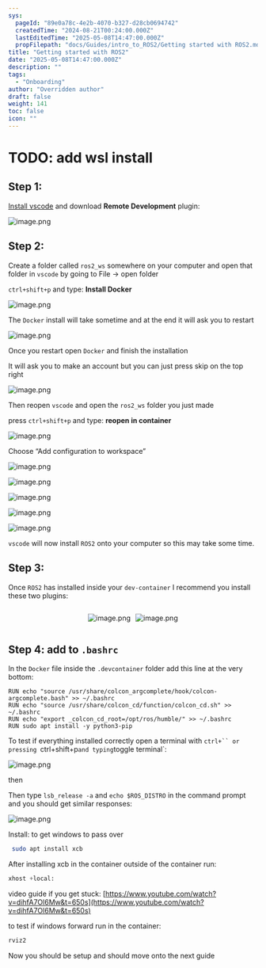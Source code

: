 ```yaml
---
sys:
  pageId: "89e0a78c-4e2b-4070-b327-d28cb0694742"
  createdTime: "2024-08-21T00:24:00.000Z"
  lastEditedTime: "2025-05-08T14:47:00.000Z"
  propFilepath: "docs/Guides/intro_to_ROS2/Getting started with ROS2.md"
title: "Getting started with ROS2"
date: "2025-05-08T14:47:00.000Z"
description: ""
tags:
  - "Onboarding"
author: "Overridden author"
draft: false
weight: 141
toc: false
icon: ""
---
```


# TODO: add wsl install

## Step 1:

[Install vscode](https://code.visualstudio.com/download) and download **Remote Development** plugin:

![image.png](https://prod-files-secure.s3.us-west-2.amazonaws.com/d518164a-d88e-44d1-a4ee-3adb3bd8bce0/efb52993-1881-4a40-b95e-6f020334f022/image.png?X-Amz-Algorithm=AWS4-HMAC-SHA256&X-Amz-Content-Sha256=UNSIGNED-PAYLOAD&X-Amz-Credential=ASIAZI2LB466VBWUMMAE%2F20250509%2Fus-west-2%2Fs3%2Faws4_request&X-Amz-Date=20250509T090925Z&X-Amz-Expires=3600&X-Amz-Security-Token=IQoJb3JpZ2luX2VjEOH%2F%2F%2F%2F%2F%2F%2F%2F%2F%2FwEaCXVzLXdlc3QtMiJHMEUCIEA3CHFQoJV%2Bc5lniWsXMjxxOUsM0avTJ7gluMp0QQOEAiEAyJqsRLztnjgsZXGva%2BFTSylGdWn7ibrUjxtE4nB8JHkqiAQIiv%2F%2F%2F%2F%2F%2F%2F%2F%2F%2FARAAGgw2Mzc0MjMxODM4MDUiDMrMuUF2M1yjgEzPLircA5cEQpKQpGln%2BjJ2MgDIsPy7NqrY8CnaAyWYyHk%2B0zPIwLgKx%2Frz%2FiaDYCUc0pAEn152i%2Fkv3jqP5iWPRalEOXOPsBVmulkRKMOfnWpDO8Ajf0DDD%2Bytjo9O5uhaQGN3TNO0lTcyR5IpwG1%2BtelF60JzAG2z8ACjeV8oNdcftZSRvkkUqB0xM%2FpRZly4oU4ZfuWsRBDOhK11xWx569fRe2kwg%2F4aw4cfvtT47AZv4qS%2Ba7fPydJqLtwVzAH98cTyLJP88X1nDeq4QTrmqLocPvofar1Rq9IkSh503EAU1q8lls%2Fv%2FbVwyavSoibrD32hRLUcv%2B1PpZNuP3FcttN2K%2BFYKbgx7BvpMswbwSG574LiiuPkBXDrAHPW23OMmrIo%2BwWl7s4tq0XFNsSmfJrvyj%2FPotmxhkI%2FInZom8I30DqESfNZ9Oyc6hRzXBAh97ezuWUynOvkdVrCyfCd7omFAhFr8TiFbsxXH7hqqVl8eeAdBVJ1WvcXN2BQ1IMxYRFWzCSvInspkW2UmzcZ10Lj9cFq42UJgXpjFw%2FxKZPxr4gO9kiUWAYgyZL30mgw55sefl7k8t6EWwL309FXBxxeoJhJ76wVI9aaz9PbOlMK7LYulMmhd29%2B%2FcN5H8TOMLD49sAGOqUByyUazYoW5%2F%2B02dsAS6cuBVn5q5SbQAYQcbSVCVaC4T54ESeKAkg7uRXJXYQ%2B%2BjBEcS3mz1cHOtBcNhsVjSXOrJL5DUYMCkbmoNeFPhIeP5GBKE79sK940vDU8%2BBdrSN3vNCAID%2BaKCd%2FFBuN8qJDG8ugk29w8ILEpV6C1h8upym%2BH9C51IuisDcOrnjDI6mumPsCXHoi5TjMAjFMNDuxnL6qPqHc&X-Amz-Signature=6c6e975497db6c6008ad41d8f461906801b975d538cb4612862a129e7a014e1d&X-Amz-SignedHeaders=host&x-id=GetObject)

## Step 2:

Create a folder called `ros2_ws` somewhere on your computer and open that folder in `vscode` by going to File → open folder 

`ctrl+shift+p` and type: **Install Docker**

![image.png](https://prod-files-secure.s3.us-west-2.amazonaws.com/d518164a-d88e-44d1-a4ee-3adb3bd8bce0/2269dc0e-1cd5-47ff-bceb-c04ad9b2eab0/image.png?X-Amz-Algorithm=AWS4-HMAC-SHA256&X-Amz-Content-Sha256=UNSIGNED-PAYLOAD&X-Amz-Credential=ASIAZI2LB466VBWUMMAE%2F20250509%2Fus-west-2%2Fs3%2Faws4_request&X-Amz-Date=20250509T090925Z&X-Amz-Expires=3600&X-Amz-Security-Token=IQoJb3JpZ2luX2VjEOH%2F%2F%2F%2F%2F%2F%2F%2F%2F%2FwEaCXVzLXdlc3QtMiJHMEUCIEA3CHFQoJV%2Bc5lniWsXMjxxOUsM0avTJ7gluMp0QQOEAiEAyJqsRLztnjgsZXGva%2BFTSylGdWn7ibrUjxtE4nB8JHkqiAQIiv%2F%2F%2F%2F%2F%2F%2F%2F%2F%2FARAAGgw2Mzc0MjMxODM4MDUiDMrMuUF2M1yjgEzPLircA5cEQpKQpGln%2BjJ2MgDIsPy7NqrY8CnaAyWYyHk%2B0zPIwLgKx%2Frz%2FiaDYCUc0pAEn152i%2Fkv3jqP5iWPRalEOXOPsBVmulkRKMOfnWpDO8Ajf0DDD%2Bytjo9O5uhaQGN3TNO0lTcyR5IpwG1%2BtelF60JzAG2z8ACjeV8oNdcftZSRvkkUqB0xM%2FpRZly4oU4ZfuWsRBDOhK11xWx569fRe2kwg%2F4aw4cfvtT47AZv4qS%2Ba7fPydJqLtwVzAH98cTyLJP88X1nDeq4QTrmqLocPvofar1Rq9IkSh503EAU1q8lls%2Fv%2FbVwyavSoibrD32hRLUcv%2B1PpZNuP3FcttN2K%2BFYKbgx7BvpMswbwSG574LiiuPkBXDrAHPW23OMmrIo%2BwWl7s4tq0XFNsSmfJrvyj%2FPotmxhkI%2FInZom8I30DqESfNZ9Oyc6hRzXBAh97ezuWUynOvkdVrCyfCd7omFAhFr8TiFbsxXH7hqqVl8eeAdBVJ1WvcXN2BQ1IMxYRFWzCSvInspkW2UmzcZ10Lj9cFq42UJgXpjFw%2FxKZPxr4gO9kiUWAYgyZL30mgw55sefl7k8t6EWwL309FXBxxeoJhJ76wVI9aaz9PbOlMK7LYulMmhd29%2B%2FcN5H8TOMLD49sAGOqUByyUazYoW5%2F%2B02dsAS6cuBVn5q5SbQAYQcbSVCVaC4T54ESeKAkg7uRXJXYQ%2B%2BjBEcS3mz1cHOtBcNhsVjSXOrJL5DUYMCkbmoNeFPhIeP5GBKE79sK940vDU8%2BBdrSN3vNCAID%2BaKCd%2FFBuN8qJDG8ugk29w8ILEpV6C1h8upym%2BH9C51IuisDcOrnjDI6mumPsCXHoi5TjMAjFMNDuxnL6qPqHc&X-Amz-Signature=952b874051f2fb7ad1fe340a97eab43525e4692741546094f08611a2915a1618&X-Amz-SignedHeaders=host&x-id=GetObject)

The `Docker` install will take sometime and at the end it will ask you to restart

![image.png](https://prod-files-secure.s3.us-west-2.amazonaws.com/d518164a-d88e-44d1-a4ee-3adb3bd8bce0/ed233f78-be33-4b1f-b89c-9c346c0e961e/image.png?X-Amz-Algorithm=AWS4-HMAC-SHA256&X-Amz-Content-Sha256=UNSIGNED-PAYLOAD&X-Amz-Credential=ASIAZI2LB466VBWUMMAE%2F20250509%2Fus-west-2%2Fs3%2Faws4_request&X-Amz-Date=20250509T090926Z&X-Amz-Expires=3600&X-Amz-Security-Token=IQoJb3JpZ2luX2VjEOH%2F%2F%2F%2F%2F%2F%2F%2F%2F%2FwEaCXVzLXdlc3QtMiJHMEUCIEA3CHFQoJV%2Bc5lniWsXMjxxOUsM0avTJ7gluMp0QQOEAiEAyJqsRLztnjgsZXGva%2BFTSylGdWn7ibrUjxtE4nB8JHkqiAQIiv%2F%2F%2F%2F%2F%2F%2F%2F%2F%2FARAAGgw2Mzc0MjMxODM4MDUiDMrMuUF2M1yjgEzPLircA5cEQpKQpGln%2BjJ2MgDIsPy7NqrY8CnaAyWYyHk%2B0zPIwLgKx%2Frz%2FiaDYCUc0pAEn152i%2Fkv3jqP5iWPRalEOXOPsBVmulkRKMOfnWpDO8Ajf0DDD%2Bytjo9O5uhaQGN3TNO0lTcyR5IpwG1%2BtelF60JzAG2z8ACjeV8oNdcftZSRvkkUqB0xM%2FpRZly4oU4ZfuWsRBDOhK11xWx569fRe2kwg%2F4aw4cfvtT47AZv4qS%2Ba7fPydJqLtwVzAH98cTyLJP88X1nDeq4QTrmqLocPvofar1Rq9IkSh503EAU1q8lls%2Fv%2FbVwyavSoibrD32hRLUcv%2B1PpZNuP3FcttN2K%2BFYKbgx7BvpMswbwSG574LiiuPkBXDrAHPW23OMmrIo%2BwWl7s4tq0XFNsSmfJrvyj%2FPotmxhkI%2FInZom8I30DqESfNZ9Oyc6hRzXBAh97ezuWUynOvkdVrCyfCd7omFAhFr8TiFbsxXH7hqqVl8eeAdBVJ1WvcXN2BQ1IMxYRFWzCSvInspkW2UmzcZ10Lj9cFq42UJgXpjFw%2FxKZPxr4gO9kiUWAYgyZL30mgw55sefl7k8t6EWwL309FXBxxeoJhJ76wVI9aaz9PbOlMK7LYulMmhd29%2B%2FcN5H8TOMLD49sAGOqUByyUazYoW5%2F%2B02dsAS6cuBVn5q5SbQAYQcbSVCVaC4T54ESeKAkg7uRXJXYQ%2B%2BjBEcS3mz1cHOtBcNhsVjSXOrJL5DUYMCkbmoNeFPhIeP5GBKE79sK940vDU8%2BBdrSN3vNCAID%2BaKCd%2FFBuN8qJDG8ugk29w8ILEpV6C1h8upym%2BH9C51IuisDcOrnjDI6mumPsCXHoi5TjMAjFMNDuxnL6qPqHc&X-Amz-Signature=ac0282f212560cf8824f7550bf7bf56feeb9df632e4e77d7ca68d20151b95038&X-Amz-SignedHeaders=host&x-id=GetObject)

Once you restart open `Docker` and finish the installation

It will ask you to make an account but you can just press skip on the top right

![image.png](https://prod-files-secure.s3.us-west-2.amazonaws.com/d518164a-d88e-44d1-a4ee-3adb3bd8bce0/21010ad9-1659-4fd9-9f59-9932a09b2a3d/image.png?X-Amz-Algorithm=AWS4-HMAC-SHA256&X-Amz-Content-Sha256=UNSIGNED-PAYLOAD&X-Amz-Credential=ASIAZI2LB466VBWUMMAE%2F20250509%2Fus-west-2%2Fs3%2Faws4_request&X-Amz-Date=20250509T090926Z&X-Amz-Expires=3600&X-Amz-Security-Token=IQoJb3JpZ2luX2VjEOH%2F%2F%2F%2F%2F%2F%2F%2F%2F%2FwEaCXVzLXdlc3QtMiJHMEUCIEA3CHFQoJV%2Bc5lniWsXMjxxOUsM0avTJ7gluMp0QQOEAiEAyJqsRLztnjgsZXGva%2BFTSylGdWn7ibrUjxtE4nB8JHkqiAQIiv%2F%2F%2F%2F%2F%2F%2F%2F%2F%2FARAAGgw2Mzc0MjMxODM4MDUiDMrMuUF2M1yjgEzPLircA5cEQpKQpGln%2BjJ2MgDIsPy7NqrY8CnaAyWYyHk%2B0zPIwLgKx%2Frz%2FiaDYCUc0pAEn152i%2Fkv3jqP5iWPRalEOXOPsBVmulkRKMOfnWpDO8Ajf0DDD%2Bytjo9O5uhaQGN3TNO0lTcyR5IpwG1%2BtelF60JzAG2z8ACjeV8oNdcftZSRvkkUqB0xM%2FpRZly4oU4ZfuWsRBDOhK11xWx569fRe2kwg%2F4aw4cfvtT47AZv4qS%2Ba7fPydJqLtwVzAH98cTyLJP88X1nDeq4QTrmqLocPvofar1Rq9IkSh503EAU1q8lls%2Fv%2FbVwyavSoibrD32hRLUcv%2B1PpZNuP3FcttN2K%2BFYKbgx7BvpMswbwSG574LiiuPkBXDrAHPW23OMmrIo%2BwWl7s4tq0XFNsSmfJrvyj%2FPotmxhkI%2FInZom8I30DqESfNZ9Oyc6hRzXBAh97ezuWUynOvkdVrCyfCd7omFAhFr8TiFbsxXH7hqqVl8eeAdBVJ1WvcXN2BQ1IMxYRFWzCSvInspkW2UmzcZ10Lj9cFq42UJgXpjFw%2FxKZPxr4gO9kiUWAYgyZL30mgw55sefl7k8t6EWwL309FXBxxeoJhJ76wVI9aaz9PbOlMK7LYulMmhd29%2B%2FcN5H8TOMLD49sAGOqUByyUazYoW5%2F%2B02dsAS6cuBVn5q5SbQAYQcbSVCVaC4T54ESeKAkg7uRXJXYQ%2B%2BjBEcS3mz1cHOtBcNhsVjSXOrJL5DUYMCkbmoNeFPhIeP5GBKE79sK940vDU8%2BBdrSN3vNCAID%2BaKCd%2FFBuN8qJDG8ugk29w8ILEpV6C1h8upym%2BH9C51IuisDcOrnjDI6mumPsCXHoi5TjMAjFMNDuxnL6qPqHc&X-Amz-Signature=a4bc9a0f5e54308bd741ae671ad717febe1c2d7790477d990bca3d9f94c44438&X-Amz-SignedHeaders=host&x-id=GetObject)

Then reopen `vscode` and open the `ros2_ws` folder you just made

press `ctrl+shift+p` and type: **reopen in container**

![image.png](https://prod-files-secure.s3.us-west-2.amazonaws.com/d518164a-d88e-44d1-a4ee-3adb3bd8bce0/4e93b8c2-41ad-488c-8095-c74205196118/image.png?X-Amz-Algorithm=AWS4-HMAC-SHA256&X-Amz-Content-Sha256=UNSIGNED-PAYLOAD&X-Amz-Credential=ASIAZI2LB466VBWUMMAE%2F20250509%2Fus-west-2%2Fs3%2Faws4_request&X-Amz-Date=20250509T090926Z&X-Amz-Expires=3600&X-Amz-Security-Token=IQoJb3JpZ2luX2VjEOH%2F%2F%2F%2F%2F%2F%2F%2F%2F%2FwEaCXVzLXdlc3QtMiJHMEUCIEA3CHFQoJV%2Bc5lniWsXMjxxOUsM0avTJ7gluMp0QQOEAiEAyJqsRLztnjgsZXGva%2BFTSylGdWn7ibrUjxtE4nB8JHkqiAQIiv%2F%2F%2F%2F%2F%2F%2F%2F%2F%2FARAAGgw2Mzc0MjMxODM4MDUiDMrMuUF2M1yjgEzPLircA5cEQpKQpGln%2BjJ2MgDIsPy7NqrY8CnaAyWYyHk%2B0zPIwLgKx%2Frz%2FiaDYCUc0pAEn152i%2Fkv3jqP5iWPRalEOXOPsBVmulkRKMOfnWpDO8Ajf0DDD%2Bytjo9O5uhaQGN3TNO0lTcyR5IpwG1%2BtelF60JzAG2z8ACjeV8oNdcftZSRvkkUqB0xM%2FpRZly4oU4ZfuWsRBDOhK11xWx569fRe2kwg%2F4aw4cfvtT47AZv4qS%2Ba7fPydJqLtwVzAH98cTyLJP88X1nDeq4QTrmqLocPvofar1Rq9IkSh503EAU1q8lls%2Fv%2FbVwyavSoibrD32hRLUcv%2B1PpZNuP3FcttN2K%2BFYKbgx7BvpMswbwSG574LiiuPkBXDrAHPW23OMmrIo%2BwWl7s4tq0XFNsSmfJrvyj%2FPotmxhkI%2FInZom8I30DqESfNZ9Oyc6hRzXBAh97ezuWUynOvkdVrCyfCd7omFAhFr8TiFbsxXH7hqqVl8eeAdBVJ1WvcXN2BQ1IMxYRFWzCSvInspkW2UmzcZ10Lj9cFq42UJgXpjFw%2FxKZPxr4gO9kiUWAYgyZL30mgw55sefl7k8t6EWwL309FXBxxeoJhJ76wVI9aaz9PbOlMK7LYulMmhd29%2B%2FcN5H8TOMLD49sAGOqUByyUazYoW5%2F%2B02dsAS6cuBVn5q5SbQAYQcbSVCVaC4T54ESeKAkg7uRXJXYQ%2B%2BjBEcS3mz1cHOtBcNhsVjSXOrJL5DUYMCkbmoNeFPhIeP5GBKE79sK940vDU8%2BBdrSN3vNCAID%2BaKCd%2FFBuN8qJDG8ugk29w8ILEpV6C1h8upym%2BH9C51IuisDcOrnjDI6mumPsCXHoi5TjMAjFMNDuxnL6qPqHc&X-Amz-Signature=d6413fc7269fe2ee13d52c65149f37d59976a4c7f966902c7f8082c6f11fd030&X-Amz-SignedHeaders=host&x-id=GetObject)

Choose “Add configuration to workspace”

![image.png](https://prod-files-secure.s3.us-west-2.amazonaws.com/d518164a-d88e-44d1-a4ee-3adb3bd8bce0/9560b282-5060-4989-ba37-97e7b2c22476/image.png?X-Amz-Algorithm=AWS4-HMAC-SHA256&X-Amz-Content-Sha256=UNSIGNED-PAYLOAD&X-Amz-Credential=ASIAZI2LB466VBWUMMAE%2F20250509%2Fus-west-2%2Fs3%2Faws4_request&X-Amz-Date=20250509T090926Z&X-Amz-Expires=3600&X-Amz-Security-Token=IQoJb3JpZ2luX2VjEOH%2F%2F%2F%2F%2F%2F%2F%2F%2F%2FwEaCXVzLXdlc3QtMiJHMEUCIEA3CHFQoJV%2Bc5lniWsXMjxxOUsM0avTJ7gluMp0QQOEAiEAyJqsRLztnjgsZXGva%2BFTSylGdWn7ibrUjxtE4nB8JHkqiAQIiv%2F%2F%2F%2F%2F%2F%2F%2F%2F%2FARAAGgw2Mzc0MjMxODM4MDUiDMrMuUF2M1yjgEzPLircA5cEQpKQpGln%2BjJ2MgDIsPy7NqrY8CnaAyWYyHk%2B0zPIwLgKx%2Frz%2FiaDYCUc0pAEn152i%2Fkv3jqP5iWPRalEOXOPsBVmulkRKMOfnWpDO8Ajf0DDD%2Bytjo9O5uhaQGN3TNO0lTcyR5IpwG1%2BtelF60JzAG2z8ACjeV8oNdcftZSRvkkUqB0xM%2FpRZly4oU4ZfuWsRBDOhK11xWx569fRe2kwg%2F4aw4cfvtT47AZv4qS%2Ba7fPydJqLtwVzAH98cTyLJP88X1nDeq4QTrmqLocPvofar1Rq9IkSh503EAU1q8lls%2Fv%2FbVwyavSoibrD32hRLUcv%2B1PpZNuP3FcttN2K%2BFYKbgx7BvpMswbwSG574LiiuPkBXDrAHPW23OMmrIo%2BwWl7s4tq0XFNsSmfJrvyj%2FPotmxhkI%2FInZom8I30DqESfNZ9Oyc6hRzXBAh97ezuWUynOvkdVrCyfCd7omFAhFr8TiFbsxXH7hqqVl8eeAdBVJ1WvcXN2BQ1IMxYRFWzCSvInspkW2UmzcZ10Lj9cFq42UJgXpjFw%2FxKZPxr4gO9kiUWAYgyZL30mgw55sefl7k8t6EWwL309FXBxxeoJhJ76wVI9aaz9PbOlMK7LYulMmhd29%2B%2FcN5H8TOMLD49sAGOqUByyUazYoW5%2F%2B02dsAS6cuBVn5q5SbQAYQcbSVCVaC4T54ESeKAkg7uRXJXYQ%2B%2BjBEcS3mz1cHOtBcNhsVjSXOrJL5DUYMCkbmoNeFPhIeP5GBKE79sK940vDU8%2BBdrSN3vNCAID%2BaKCd%2FFBuN8qJDG8ugk29w8ILEpV6C1h8upym%2BH9C51IuisDcOrnjDI6mumPsCXHoi5TjMAjFMNDuxnL6qPqHc&X-Amz-Signature=eced5e25b33b86b6d628f4dd72bd6455dfc47b5fcf116ec42e9e6162688d2d5d&X-Amz-SignedHeaders=host&x-id=GetObject)

![image.png](https://prod-files-secure.s3.us-west-2.amazonaws.com/d518164a-d88e-44d1-a4ee-3adb3bd8bce0/2ee63f81-886b-48e8-a553-dc6e5eac99e4/image.png?X-Amz-Algorithm=AWS4-HMAC-SHA256&X-Amz-Content-Sha256=UNSIGNED-PAYLOAD&X-Amz-Credential=ASIAZI2LB466VBWUMMAE%2F20250509%2Fus-west-2%2Fs3%2Faws4_request&X-Amz-Date=20250509T090925Z&X-Amz-Expires=3600&X-Amz-Security-Token=IQoJb3JpZ2luX2VjEOH%2F%2F%2F%2F%2F%2F%2F%2F%2F%2FwEaCXVzLXdlc3QtMiJHMEUCIEA3CHFQoJV%2Bc5lniWsXMjxxOUsM0avTJ7gluMp0QQOEAiEAyJqsRLztnjgsZXGva%2BFTSylGdWn7ibrUjxtE4nB8JHkqiAQIiv%2F%2F%2F%2F%2F%2F%2F%2F%2F%2FARAAGgw2Mzc0MjMxODM4MDUiDMrMuUF2M1yjgEzPLircA5cEQpKQpGln%2BjJ2MgDIsPy7NqrY8CnaAyWYyHk%2B0zPIwLgKx%2Frz%2FiaDYCUc0pAEn152i%2Fkv3jqP5iWPRalEOXOPsBVmulkRKMOfnWpDO8Ajf0DDD%2Bytjo9O5uhaQGN3TNO0lTcyR5IpwG1%2BtelF60JzAG2z8ACjeV8oNdcftZSRvkkUqB0xM%2FpRZly4oU4ZfuWsRBDOhK11xWx569fRe2kwg%2F4aw4cfvtT47AZv4qS%2Ba7fPydJqLtwVzAH98cTyLJP88X1nDeq4QTrmqLocPvofar1Rq9IkSh503EAU1q8lls%2Fv%2FbVwyavSoibrD32hRLUcv%2B1PpZNuP3FcttN2K%2BFYKbgx7BvpMswbwSG574LiiuPkBXDrAHPW23OMmrIo%2BwWl7s4tq0XFNsSmfJrvyj%2FPotmxhkI%2FInZom8I30DqESfNZ9Oyc6hRzXBAh97ezuWUynOvkdVrCyfCd7omFAhFr8TiFbsxXH7hqqVl8eeAdBVJ1WvcXN2BQ1IMxYRFWzCSvInspkW2UmzcZ10Lj9cFq42UJgXpjFw%2FxKZPxr4gO9kiUWAYgyZL30mgw55sefl7k8t6EWwL309FXBxxeoJhJ76wVI9aaz9PbOlMK7LYulMmhd29%2B%2FcN5H8TOMLD49sAGOqUByyUazYoW5%2F%2B02dsAS6cuBVn5q5SbQAYQcbSVCVaC4T54ESeKAkg7uRXJXYQ%2B%2BjBEcS3mz1cHOtBcNhsVjSXOrJL5DUYMCkbmoNeFPhIeP5GBKE79sK940vDU8%2BBdrSN3vNCAID%2BaKCd%2FFBuN8qJDG8ugk29w8ILEpV6C1h8upym%2BH9C51IuisDcOrnjDI6mumPsCXHoi5TjMAjFMNDuxnL6qPqHc&X-Amz-Signature=0c2ed487d98c6507110ba5f2b57d369dfa97bc1ac2616bfc4b1bad7e3e9064fc&X-Amz-SignedHeaders=host&x-id=GetObject)

![image.png](https://prod-files-secure.s3.us-west-2.amazonaws.com/d518164a-d88e-44d1-a4ee-3adb3bd8bce0/ae1580b2-b048-407e-aed9-b584224a7a04/image.png?X-Amz-Algorithm=AWS4-HMAC-SHA256&X-Amz-Content-Sha256=UNSIGNED-PAYLOAD&X-Amz-Credential=ASIAZI2LB466VBWUMMAE%2F20250509%2Fus-west-2%2Fs3%2Faws4_request&X-Amz-Date=20250509T090925Z&X-Amz-Expires=3600&X-Amz-Security-Token=IQoJb3JpZ2luX2VjEOH%2F%2F%2F%2F%2F%2F%2F%2F%2F%2FwEaCXVzLXdlc3QtMiJHMEUCIEA3CHFQoJV%2Bc5lniWsXMjxxOUsM0avTJ7gluMp0QQOEAiEAyJqsRLztnjgsZXGva%2BFTSylGdWn7ibrUjxtE4nB8JHkqiAQIiv%2F%2F%2F%2F%2F%2F%2F%2F%2F%2FARAAGgw2Mzc0MjMxODM4MDUiDMrMuUF2M1yjgEzPLircA5cEQpKQpGln%2BjJ2MgDIsPy7NqrY8CnaAyWYyHk%2B0zPIwLgKx%2Frz%2FiaDYCUc0pAEn152i%2Fkv3jqP5iWPRalEOXOPsBVmulkRKMOfnWpDO8Ajf0DDD%2Bytjo9O5uhaQGN3TNO0lTcyR5IpwG1%2BtelF60JzAG2z8ACjeV8oNdcftZSRvkkUqB0xM%2FpRZly4oU4ZfuWsRBDOhK11xWx569fRe2kwg%2F4aw4cfvtT47AZv4qS%2Ba7fPydJqLtwVzAH98cTyLJP88X1nDeq4QTrmqLocPvofar1Rq9IkSh503EAU1q8lls%2Fv%2FbVwyavSoibrD32hRLUcv%2B1PpZNuP3FcttN2K%2BFYKbgx7BvpMswbwSG574LiiuPkBXDrAHPW23OMmrIo%2BwWl7s4tq0XFNsSmfJrvyj%2FPotmxhkI%2FInZom8I30DqESfNZ9Oyc6hRzXBAh97ezuWUynOvkdVrCyfCd7omFAhFr8TiFbsxXH7hqqVl8eeAdBVJ1WvcXN2BQ1IMxYRFWzCSvInspkW2UmzcZ10Lj9cFq42UJgXpjFw%2FxKZPxr4gO9kiUWAYgyZL30mgw55sefl7k8t6EWwL309FXBxxeoJhJ76wVI9aaz9PbOlMK7LYulMmhd29%2B%2FcN5H8TOMLD49sAGOqUByyUazYoW5%2F%2B02dsAS6cuBVn5q5SbQAYQcbSVCVaC4T54ESeKAkg7uRXJXYQ%2B%2BjBEcS3mz1cHOtBcNhsVjSXOrJL5DUYMCkbmoNeFPhIeP5GBKE79sK940vDU8%2BBdrSN3vNCAID%2BaKCd%2FFBuN8qJDG8ugk29w8ILEpV6C1h8upym%2BH9C51IuisDcOrnjDI6mumPsCXHoi5TjMAjFMNDuxnL6qPqHc&X-Amz-Signature=1a892ac74f324c6ae3b5a1c7c9bdf64283ec6fe6ab2483282aee0f965795e758&X-Amz-SignedHeaders=host&x-id=GetObject)

![image.png](https://prod-files-secure.s3.us-west-2.amazonaws.com/d518164a-d88e-44d1-a4ee-3adb3bd8bce0/53255b28-f75e-430f-b9e3-c0ac8577e42b/image.png?X-Amz-Algorithm=AWS4-HMAC-SHA256&X-Amz-Content-Sha256=UNSIGNED-PAYLOAD&X-Amz-Credential=ASIAZI2LB466VBWUMMAE%2F20250509%2Fus-west-2%2Fs3%2Faws4_request&X-Amz-Date=20250509T090925Z&X-Amz-Expires=3600&X-Amz-Security-Token=IQoJb3JpZ2luX2VjEOH%2F%2F%2F%2F%2F%2F%2F%2F%2F%2FwEaCXVzLXdlc3QtMiJHMEUCIEA3CHFQoJV%2Bc5lniWsXMjxxOUsM0avTJ7gluMp0QQOEAiEAyJqsRLztnjgsZXGva%2BFTSylGdWn7ibrUjxtE4nB8JHkqiAQIiv%2F%2F%2F%2F%2F%2F%2F%2F%2F%2FARAAGgw2Mzc0MjMxODM4MDUiDMrMuUF2M1yjgEzPLircA5cEQpKQpGln%2BjJ2MgDIsPy7NqrY8CnaAyWYyHk%2B0zPIwLgKx%2Frz%2FiaDYCUc0pAEn152i%2Fkv3jqP5iWPRalEOXOPsBVmulkRKMOfnWpDO8Ajf0DDD%2Bytjo9O5uhaQGN3TNO0lTcyR5IpwG1%2BtelF60JzAG2z8ACjeV8oNdcftZSRvkkUqB0xM%2FpRZly4oU4ZfuWsRBDOhK11xWx569fRe2kwg%2F4aw4cfvtT47AZv4qS%2Ba7fPydJqLtwVzAH98cTyLJP88X1nDeq4QTrmqLocPvofar1Rq9IkSh503EAU1q8lls%2Fv%2FbVwyavSoibrD32hRLUcv%2B1PpZNuP3FcttN2K%2BFYKbgx7BvpMswbwSG574LiiuPkBXDrAHPW23OMmrIo%2BwWl7s4tq0XFNsSmfJrvyj%2FPotmxhkI%2FInZom8I30DqESfNZ9Oyc6hRzXBAh97ezuWUynOvkdVrCyfCd7omFAhFr8TiFbsxXH7hqqVl8eeAdBVJ1WvcXN2BQ1IMxYRFWzCSvInspkW2UmzcZ10Lj9cFq42UJgXpjFw%2FxKZPxr4gO9kiUWAYgyZL30mgw55sefl7k8t6EWwL309FXBxxeoJhJ76wVI9aaz9PbOlMK7LYulMmhd29%2B%2FcN5H8TOMLD49sAGOqUByyUazYoW5%2F%2B02dsAS6cuBVn5q5SbQAYQcbSVCVaC4T54ESeKAkg7uRXJXYQ%2B%2BjBEcS3mz1cHOtBcNhsVjSXOrJL5DUYMCkbmoNeFPhIeP5GBKE79sK940vDU8%2BBdrSN3vNCAID%2BaKCd%2FFBuN8qJDG8ugk29w8ILEpV6C1h8upym%2BH9C51IuisDcOrnjDI6mumPsCXHoi5TjMAjFMNDuxnL6qPqHc&X-Amz-Signature=e5de1cd557b0ecb7d96a0c1b1ef85f80e71111c7b664fd361480a59265718d0c&X-Amz-SignedHeaders=host&x-id=GetObject)

![image.png](https://prod-files-secure.s3.us-west-2.amazonaws.com/d518164a-d88e-44d1-a4ee-3adb3bd8bce0/7c562767-5af9-4ffb-97d1-327bcdf4ee00/image.png?X-Amz-Algorithm=AWS4-HMAC-SHA256&X-Amz-Content-Sha256=UNSIGNED-PAYLOAD&X-Amz-Credential=ASIAZI2LB466VBWUMMAE%2F20250509%2Fus-west-2%2Fs3%2Faws4_request&X-Amz-Date=20250509T090926Z&X-Amz-Expires=3600&X-Amz-Security-Token=IQoJb3JpZ2luX2VjEOH%2F%2F%2F%2F%2F%2F%2F%2F%2F%2FwEaCXVzLXdlc3QtMiJHMEUCIEA3CHFQoJV%2Bc5lniWsXMjxxOUsM0avTJ7gluMp0QQOEAiEAyJqsRLztnjgsZXGva%2BFTSylGdWn7ibrUjxtE4nB8JHkqiAQIiv%2F%2F%2F%2F%2F%2F%2F%2F%2F%2FARAAGgw2Mzc0MjMxODM4MDUiDMrMuUF2M1yjgEzPLircA5cEQpKQpGln%2BjJ2MgDIsPy7NqrY8CnaAyWYyHk%2B0zPIwLgKx%2Frz%2FiaDYCUc0pAEn152i%2Fkv3jqP5iWPRalEOXOPsBVmulkRKMOfnWpDO8Ajf0DDD%2Bytjo9O5uhaQGN3TNO0lTcyR5IpwG1%2BtelF60JzAG2z8ACjeV8oNdcftZSRvkkUqB0xM%2FpRZly4oU4ZfuWsRBDOhK11xWx569fRe2kwg%2F4aw4cfvtT47AZv4qS%2Ba7fPydJqLtwVzAH98cTyLJP88X1nDeq4QTrmqLocPvofar1Rq9IkSh503EAU1q8lls%2Fv%2FbVwyavSoibrD32hRLUcv%2B1PpZNuP3FcttN2K%2BFYKbgx7BvpMswbwSG574LiiuPkBXDrAHPW23OMmrIo%2BwWl7s4tq0XFNsSmfJrvyj%2FPotmxhkI%2FInZom8I30DqESfNZ9Oyc6hRzXBAh97ezuWUynOvkdVrCyfCd7omFAhFr8TiFbsxXH7hqqVl8eeAdBVJ1WvcXN2BQ1IMxYRFWzCSvInspkW2UmzcZ10Lj9cFq42UJgXpjFw%2FxKZPxr4gO9kiUWAYgyZL30mgw55sefl7k8t6EWwL309FXBxxeoJhJ76wVI9aaz9PbOlMK7LYulMmhd29%2B%2FcN5H8TOMLD49sAGOqUByyUazYoW5%2F%2B02dsAS6cuBVn5q5SbQAYQcbSVCVaC4T54ESeKAkg7uRXJXYQ%2B%2BjBEcS3mz1cHOtBcNhsVjSXOrJL5DUYMCkbmoNeFPhIeP5GBKE79sK940vDU8%2BBdrSN3vNCAID%2BaKCd%2FFBuN8qJDG8ugk29w8ILEpV6C1h8upym%2BH9C51IuisDcOrnjDI6mumPsCXHoi5TjMAjFMNDuxnL6qPqHc&X-Amz-Signature=38edca5ade8a0af71096b613d40f7b4a35e01ea4ddeb279390d2edb294d9d236&X-Amz-SignedHeaders=host&x-id=GetObject)

`vscode` will now install `ROS2` onto your computer so this may take some time.

## Step 3:

Once `ROS2` has installed inside your `dev-container` I recommend you install these two plugins:

<div style="display: flex;flex-direction: row; column-gap:10px; max-width: 630px;justify-content: center;">
<div>

![image.png](https://prod-files-secure.s3.us-west-2.amazonaws.com/d518164a-d88e-44d1-a4ee-3adb3bd8bce0/3fc3d550-5a54-4ba1-ba6b-faa01cdb7369/image.png?X-Amz-Algorithm=AWS4-HMAC-SHA256&X-Amz-Content-Sha256=UNSIGNED-PAYLOAD&X-Amz-Credential=ASIAZI2LB4663VETVGJ6%2F20250509%2Fus-west-2%2Fs3%2Faws4_request&X-Amz-Date=20250509T090927Z&X-Amz-Expires=3600&X-Amz-Security-Token=IQoJb3JpZ2luX2VjEOH%2F%2F%2F%2F%2F%2F%2F%2F%2F%2FwEaCXVzLXdlc3QtMiJHMEUCIQCVFpFV1vTctPnpfZpBwjktMGcM2%2BPqIC4cMZPMUsHj9QIgNCPrCAI6SwmRoMTtO%2FLpC%2FhDWzPbiBbhs8XHQXMI0SUqiAQIiv%2F%2F%2F%2F%2F%2F%2F%2F%2F%2FARAAGgw2Mzc0MjMxODM4MDUiDG3IjHKnsgonMN9OhSrcA0vi6SFrDwETgPS2njLgxdRLCQKSz3WGvQ6vuDQFEn0IG8ad7dAgNqy9GDTYSJF%2FIsvvccy9XJlk%2BcXmbnOuykwgQSKAQ%2ByDJDtU10BWz1nsx%2F3lhD3MiiJfOQ0W9%2FE3JK8WufmiCuubESQlhkAsQJH2x9KU59HkBEseQQ803LdozEuws9WErIFs6PGAb87SAA5TIu3SYil9M%2FD3CFSu6QMg4d3fSK5bTm7cMStmlxY%2BkNcj%2BaHDCO6NuzMhj8P%2FCLCdXvmsKM7AnvlYlt3fvkZ85KeK9qAqsZEpK1PLKZLr%2FK%2BbxJZwQ%2FrdCNW2M5Xe0g2Me0gVndCwyM7n4dw7ssE%2Bv5YDvU4AR4MqvDKoNMKtGWEB98oah5oQOEtSFVfF%2BgIX2npYd64E%2F2aJgwTMjhrzM1JSlANyirvZOKUjndEG2cx86aMjlx0sFaGKKTZ8cwuceOW92o54Za6as0P4e1ZbTIXptO51ksvolb64xu8x9m3KNUjHzJ2T%2F%2F34OzHYP09u5KfLcaQgViqQ%2FaiTr%2F%2FCcD2nnZsk5M2jxF%2BjV%2Bowitx0kDPj8ZTPkRBn8ctB88pbpQKL6JAf7SNKrpkvKKFOxhSxTef2FrIzc3s8bBKvAjW0KIuJ%2B6%2F64Ka9MLj49sAGOqUBB0cTuS1LQUKjJzF5cDebdPGjq5zIPFT7Y%2B1ukZHZx93%2FMis0IZZUL3Sm0Dk2jmMahKzlCVVAcEABKZOuHE7Z%2FXXNF%2Fe5TmGRhDtzVFnU0XaA9dGBxkawtvr5q%2BUXdG%2Fi9o08FzPcgzVsm6lzZK4Gg7jfOYNJ8HfV1OvWLho55uAfhKQh55wF1g1Yi1UlKeRhG%2BQIC2%2BX3N24G0vFC51CN2lI1Umq&X-Amz-Signature=f13ccf6059eee46c99c57a1df41c50f8af635b53cf20f97d3d6e42202660dae3&X-Amz-SignedHeaders=host&x-id=GetObject)

</div>
<div>

![image.png](https://prod-files-secure.s3.us-west-2.amazonaws.com/d518164a-d88e-44d1-a4ee-3adb3bd8bce0/d994cc66-13c2-4093-a5a3-f84cf4601a82/image.png?X-Amz-Algorithm=AWS4-HMAC-SHA256&X-Amz-Content-Sha256=UNSIGNED-PAYLOAD&X-Amz-Credential=ASIAZI2LB466UFOMOVD4%2F20250509%2Fus-west-2%2Fs3%2Faws4_request&X-Amz-Date=20250509T090927Z&X-Amz-Expires=3600&X-Amz-Security-Token=IQoJb3JpZ2luX2VjEOH%2F%2F%2F%2F%2F%2F%2F%2F%2F%2FwEaCXVzLXdlc3QtMiJHMEUCIQDGgNUxJ5CPhTkveeaUzWJKqa9i5nVn6rpUqGzTdDMqYgIgQ72lXCe%2F1aPXSD8ba1tOYOes6npywOFagiQvZjYwoEkqiAQIiv%2F%2F%2F%2F%2F%2F%2F%2F%2F%2FARAAGgw2Mzc0MjMxODM4MDUiDPhlofmI0hOMHW2upyrcA0lQ65nui5lvnRD9W3ncQWT0lQ8duhOYlg8e5h7u71Pkpvtsu0i63vQzUd4pu21Y0d21HaxcQ20pgClRZWonuHZChPwe5ukesOGvn7CzwNkMqqAGpuRDYJ0LETYSdyS91MZ4VCYBVIdMPY2QCfr6n1Ee0LLFOBRAkKh8S3bVtfJVut5OiKukxbxAyBVGLEsZsDjnd8wVCMJvEZRFNXv50gQHlFUnR5OIjpVlggbMOmqe1ekbAPZlB8t7NMefM3oAyyx2qucx8j%2ButddnwZk3CsDDEvq2Vvv2zKQ1WMDnjmc3pZTPUmx9zy1mNxQ3fsdi4vIkl465kMiLdxFvYXVkw0vdftPOYxx3nC0BoidQdGAKXA%2BRhlFvmwHm6jYK9xA1nTiRfr1A5z7%2BjEKELM%2FxH%2FDkbooe8PbfJ0USHqlCgJtRe7VZnZI7Lh%2FDgJhFmkIwxEJseup0prNFO6OnUmQbJFbWaBu9hUh2RP7wVqe7OFRi4kdsZoPbqJ%2Bwkl8VFiIro2%2BgLRIhMC%2Fl0ZGLwpRLIo1km6BGCIRvcrkcHXKtJNSlX0kuGSNmaI%2FgE6EzGD2CTYkz9RqOz6CzMmBIhP2R%2FTgMOMrA9zv786OhS1XwjSX8mq5L4V7N9TPwW8XaMIf59sAGOqUBlI42xRB1RfsApi44sC4IGRsniUdNpvdHstvRgVAD%2BlcDuO%2BFgc6zKxR2my8MJZI2HHSUOR2LwVS%2FQnH95eP1FpJWgJwFGlKHhUe3K3FvrGfNOJ3Pnl40LbhEDEkc5Gs2COBslel8rJ0X0avUBNvJt4pvw7MJgPUuppWS0ucJEz4vYeFF0ejl1JiKeChzP10CxnJqqVT60CbuSuY2L18d5IJzUUEw&X-Amz-Signature=4d927c123f0364a31707a3d1c1c1a200ccc74f20b19e002c89935b8f27b98ece&X-Amz-SignedHeaders=host&x-id=GetObject)

</div>
</div>

## Step 4: add to `.bashrc`

In the `Docker` file inside the `.devcontainer` folder add this line at the very bottom: 

```docker
RUN echo "source /usr/share/colcon_argcomplete/hook/colcon-argcomplete.bash" >> ~/.bashrc
RUN echo "source /usr/share/colcon_cd/function/colcon_cd.sh" >> ~/.bashrc
RUN echo "export _colcon_cd_root=/opt/ros/humble/" >> ~/.bashrc
RUN sudo apt install -y python3-pip 
```

To test if everything installed correctly open a terminal with `ctrl+`` or pressing `ctrl+shift+p` and typing `toggle terminal`:

![image.png](https://prod-files-secure.s3.us-west-2.amazonaws.com/d518164a-d88e-44d1-a4ee-3adb3bd8bce0/6a4943d8-b04e-4c02-9a58-775f3384d1a5/image.png?X-Amz-Algorithm=AWS4-HMAC-SHA256&X-Amz-Content-Sha256=UNSIGNED-PAYLOAD&X-Amz-Credential=ASIAZI2LB466VBWUMMAE%2F20250509%2Fus-west-2%2Fs3%2Faws4_request&X-Amz-Date=20250509T090925Z&X-Amz-Expires=3600&X-Amz-Security-Token=IQoJb3JpZ2luX2VjEOH%2F%2F%2F%2F%2F%2F%2F%2F%2F%2FwEaCXVzLXdlc3QtMiJHMEUCIEA3CHFQoJV%2Bc5lniWsXMjxxOUsM0avTJ7gluMp0QQOEAiEAyJqsRLztnjgsZXGva%2BFTSylGdWn7ibrUjxtE4nB8JHkqiAQIiv%2F%2F%2F%2F%2F%2F%2F%2F%2F%2FARAAGgw2Mzc0MjMxODM4MDUiDMrMuUF2M1yjgEzPLircA5cEQpKQpGln%2BjJ2MgDIsPy7NqrY8CnaAyWYyHk%2B0zPIwLgKx%2Frz%2FiaDYCUc0pAEn152i%2Fkv3jqP5iWPRalEOXOPsBVmulkRKMOfnWpDO8Ajf0DDD%2Bytjo9O5uhaQGN3TNO0lTcyR5IpwG1%2BtelF60JzAG2z8ACjeV8oNdcftZSRvkkUqB0xM%2FpRZly4oU4ZfuWsRBDOhK11xWx569fRe2kwg%2F4aw4cfvtT47AZv4qS%2Ba7fPydJqLtwVzAH98cTyLJP88X1nDeq4QTrmqLocPvofar1Rq9IkSh503EAU1q8lls%2Fv%2FbVwyavSoibrD32hRLUcv%2B1PpZNuP3FcttN2K%2BFYKbgx7BvpMswbwSG574LiiuPkBXDrAHPW23OMmrIo%2BwWl7s4tq0XFNsSmfJrvyj%2FPotmxhkI%2FInZom8I30DqESfNZ9Oyc6hRzXBAh97ezuWUynOvkdVrCyfCd7omFAhFr8TiFbsxXH7hqqVl8eeAdBVJ1WvcXN2BQ1IMxYRFWzCSvInspkW2UmzcZ10Lj9cFq42UJgXpjFw%2FxKZPxr4gO9kiUWAYgyZL30mgw55sefl7k8t6EWwL309FXBxxeoJhJ76wVI9aaz9PbOlMK7LYulMmhd29%2B%2FcN5H8TOMLD49sAGOqUByyUazYoW5%2F%2B02dsAS6cuBVn5q5SbQAYQcbSVCVaC4T54ESeKAkg7uRXJXYQ%2B%2BjBEcS3mz1cHOtBcNhsVjSXOrJL5DUYMCkbmoNeFPhIeP5GBKE79sK940vDU8%2BBdrSN3vNCAID%2BaKCd%2FFBuN8qJDG8ugk29w8ILEpV6C1h8upym%2BH9C51IuisDcOrnjDI6mumPsCXHoi5TjMAjFMNDuxnL6qPqHc&X-Amz-Signature=7e5a3ca461124a3e983c6c37a340fcec73254daf6020c1a6aa4a83b78cce7b4c&X-Amz-SignedHeaders=host&x-id=GetObject)

then 

Then type `lsb_release -a` and `echo $ROS_DISTRO` in the command prompt and you should get similar responses:

![image.png](https://prod-files-secure.s3.us-west-2.amazonaws.com/d518164a-d88e-44d1-a4ee-3adb3bd8bce0/3e635dec-a805-4e85-8b9e-d000e5b71a4e/image.png?X-Amz-Algorithm=AWS4-HMAC-SHA256&X-Amz-Content-Sha256=UNSIGNED-PAYLOAD&X-Amz-Credential=ASIAZI2LB466VBWUMMAE%2F20250509%2Fus-west-2%2Fs3%2Faws4_request&X-Amz-Date=20250509T090926Z&X-Amz-Expires=3600&X-Amz-Security-Token=IQoJb3JpZ2luX2VjEOH%2F%2F%2F%2F%2F%2F%2F%2F%2F%2FwEaCXVzLXdlc3QtMiJHMEUCIEA3CHFQoJV%2Bc5lniWsXMjxxOUsM0avTJ7gluMp0QQOEAiEAyJqsRLztnjgsZXGva%2BFTSylGdWn7ibrUjxtE4nB8JHkqiAQIiv%2F%2F%2F%2F%2F%2F%2F%2F%2F%2FARAAGgw2Mzc0MjMxODM4MDUiDMrMuUF2M1yjgEzPLircA5cEQpKQpGln%2BjJ2MgDIsPy7NqrY8CnaAyWYyHk%2B0zPIwLgKx%2Frz%2FiaDYCUc0pAEn152i%2Fkv3jqP5iWPRalEOXOPsBVmulkRKMOfnWpDO8Ajf0DDD%2Bytjo9O5uhaQGN3TNO0lTcyR5IpwG1%2BtelF60JzAG2z8ACjeV8oNdcftZSRvkkUqB0xM%2FpRZly4oU4ZfuWsRBDOhK11xWx569fRe2kwg%2F4aw4cfvtT47AZv4qS%2Ba7fPydJqLtwVzAH98cTyLJP88X1nDeq4QTrmqLocPvofar1Rq9IkSh503EAU1q8lls%2Fv%2FbVwyavSoibrD32hRLUcv%2B1PpZNuP3FcttN2K%2BFYKbgx7BvpMswbwSG574LiiuPkBXDrAHPW23OMmrIo%2BwWl7s4tq0XFNsSmfJrvyj%2FPotmxhkI%2FInZom8I30DqESfNZ9Oyc6hRzXBAh97ezuWUynOvkdVrCyfCd7omFAhFr8TiFbsxXH7hqqVl8eeAdBVJ1WvcXN2BQ1IMxYRFWzCSvInspkW2UmzcZ10Lj9cFq42UJgXpjFw%2FxKZPxr4gO9kiUWAYgyZL30mgw55sefl7k8t6EWwL309FXBxxeoJhJ76wVI9aaz9PbOlMK7LYulMmhd29%2B%2FcN5H8TOMLD49sAGOqUByyUazYoW5%2F%2B02dsAS6cuBVn5q5SbQAYQcbSVCVaC4T54ESeKAkg7uRXJXYQ%2B%2BjBEcS3mz1cHOtBcNhsVjSXOrJL5DUYMCkbmoNeFPhIeP5GBKE79sK940vDU8%2BBdrSN3vNCAID%2BaKCd%2FFBuN8qJDG8ugk29w8ILEpV6C1h8upym%2BH9C51IuisDcOrnjDI6mumPsCXHoi5TjMAjFMNDuxnL6qPqHc&X-Amz-Signature=64ef41e489ebaee934b8cb46ac4fb838b40a1bc16e0573b652f48729d7c583b4&X-Amz-SignedHeaders=host&x-id=GetObject)

Install:  to get windows to pass over

```bash
 sudo apt install xcb
```

After installing xcb in the container outside of the container run:

```python
xhost +local:
```

video guide if you get stuck: [https://www.youtube.com/watch?v=dihfA7Ol6Mw&t=650s](https://www.youtube.com/watch?v=dihfA7Ol6Mw&t=650s)

to test if windows forward run in the container:

```bash
rviz2
```

Now you should be setup and should move onto the next guide 
